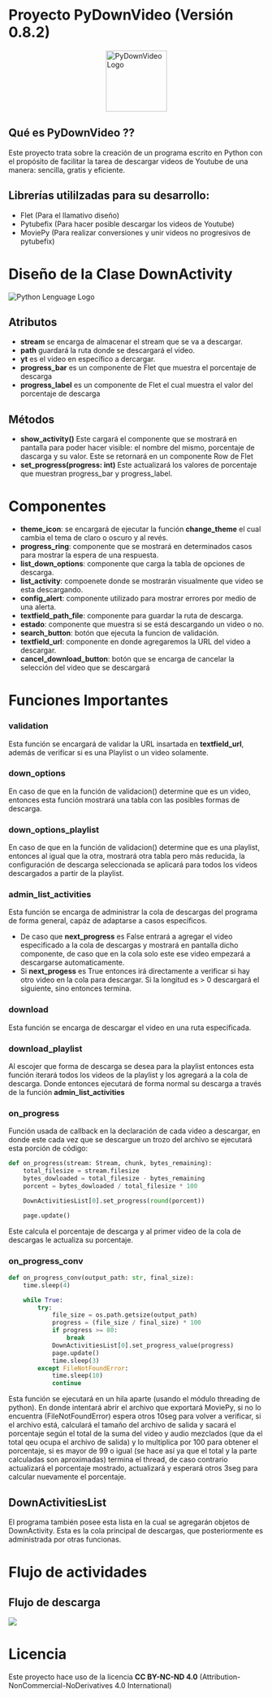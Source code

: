 # Proyecto PyDownVideo (Versión 0.8.2)

<div style="display: flex; justify-content: center; gap:100px;">
    <img src="./src/python.png" alt="PyDownVideo Logo" width="120"/>
</div>


## Qué es PyDownVideo ??
Este proyecto trata sobre la creación de un programa escrito en Python con el propósito de facilitar la tarea de descargar videos de Youtube de una manera: sencilla, gratis y eficiente.

## Librerías utililzadas para su desarrollo:
- Flet (Para el llamativo diseño)
- Pytubefix (Para hacer posible descargar los videos de Youtube)
- MoviePy (Para realizar conversiones y unir videos no progresivos de pytubefix)

# Diseño de la Clase DownActivity

<img src="./src/DownActivity.svg" alt="Python Lenguage Logo"/>

## Atributos
- **stream** se encarga de almacenar el stream que se va a descargar.
- **path** guardará la ruta donde se descargará el video.
- **yt** es el video en específico a dercargar.
- **progress_bar** es un componente de Flet que muestra el porcentaje de descarga
- **progress_label** es un componente de Flet el cual muestra el valor del porcentaje de descarga 

## Métodos
- **show_activity()** Este cargará el componente que se mostrará en pantalla para poder hacer visible: el nombre del mismo, porcentaje de dascarga y su valor. Este se retornará en un componente Row de Flet
- **set_progress(progress: int)** Este actualizará los valores de porcentaje que muestran progress_bar y progress_label.

# Componentes
- **theme_icon**: se encargará de ejecutar la función **change_theme** el cual cambia el tema de claro o oscuro y al revés.
- **progress_ring**: componente que se mostrará en determinados casos para mostrar la espera de una respuesta.
- **list_down_options**: componente que carga la tabla de opciones de descarga.
- **list_activity**: compoenete donde se mostrarán visualmente que video se esta descargando.
- **config_alert**: componente utilizado para mostrar errores por medio de una alerta.
- **textfield_path_file**: componente para guardar la ruta de descarga.
- **estado**: componente que muestra si se está descargando un video o no.
- **search_button**: botón que ejecuta la funcion de validación.
- **textfield_url**: componente en donde agregaremos la URL del video a descargar.
- **cancel_download_button**: botón que se encarga de cancelar la selección del video que se descargará

# Funciones Importantes 

### validation
Esta función se encargará de validar la URL insartada en **textfield_url**, además de verificar si es una Playlist o un video solamente.

### down_options
En caso de que en la función de validacion() determine que es un video, entonces esta función mostrará una tabla con las posibles formas de descarga.

### down_options_playlist
En caso de que en la función de validacion() determine que es una playlist, entonces al igual que la otra, mostrará otra tabla pero más reducida, la configuración de descarga seleccionada se aplicará para todos los videos descargados a partir de la playlist. 

### admin_list_activities
Esta función se encarga de administrar la cola de descargas del programa de forma general, capáz de adaptarse a casos específicos.

- De caso que **next_progress** es False entrará a agregar el video especificado a la cola de descargas y mostrará en pantalla dicho componente, de caso que en la cola solo este ese video empezará a descargarse automaticamente.
- Si **next_progess** es True entonces irá directamente a verificar si hay otro video en la cola para descargar. Si la longitud es > 0 descargará el siguiente, sino entonces termina.

### download 
Esta función se encarga de descargar el video en una ruta especificada. 

### download_playlist
Al escojer que forma de descarga se desea para la playlist entonces esta función iterará todos los videos de la playlist y los agregará a la cola de descarga. Donde entonces ejecutará de forma normal su descarga a través de la función **admin_list_activities**

### on_progress
Función usada de callback en la declaración de cada video a descargar, en donde este cada vez que se descargue un trozo del archivo se ejecutará esta porción de código:
```python
def on_progress(stream: Stream, chunk, bytes_remaining):
    total_filesize = stream.filesize
    bytes_dowloaded = total_filesize - bytes_remaining
    porcent = bytes_dowloaded / total_filesize * 100

    DownActivitiesList[0].set_progress(round(porcent))

    page.update()
```
Este calcula el porcentaje de descarga y al primer video de la cola de descargas le actualiza su porcentaje.

### on_progress_conv
```python
def on_progress_conv(output_path: str, final_size):
    time.sleep(4)

    while True:
        try:
            file_size = os.path.getsize(output_path)
            progress = (file_size / final_size) * 100
            if progress >= 80:
                break
            DownActivitiesList[0].set_progress_value(progress)
            page.update()
            time.sleep(3)
        except FileNotFoundError:
            time.sleep(10)
            continue
```
Esta función se ejecutará en un hila aparte (usando el módulo threading de python).
En donde intentará abrir el archivo que exportará MoviePy, si no lo encuentra (FileNotFoundError) espera otros 10seg para volver a verificar, 
si el archivo está, calculará el tamaño del archivo de salida y sacará el porcentaje según el total de la suma del video y audio mezclados 
(que da el total qeu ocupa el archivo de salida) y lo multiplica por 100 para obtener el porcentaje, si es mayor de 99 o igual 
(se hace así ya que el total y la parte calculadas son aproximadas) termina el thread, de caso contrario actualizará el porcentaje 
mostrado, actualizará y esperará otros 3seg para calcular nuevamente el porcentaje.

## DownActivitiesList
El programa también posee esta lista en la cual se agregarán objetos de DownActivity. Esta es la cola principal de descargas, que posteriormente es administrada por otras funcionas. 

# Flujo de actividades

## Flujo de descarga
<img src="src/mermaid.live_view_short.png" />

# Licencia 
Este proyecto hace uso de la licencia **CC BY-NC-ND 4.0** (Attribution-NonCommercial-NoDerivatives 4.0 International)